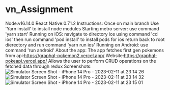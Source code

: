 # vn_Assignment

Node:v16.14.0
React Native:0.71.2
Instructions: Once on main branch
Use 'Yarn install' to install node modules
Starting metro server:
use command 'yarn start'
Running on iOS:
navigate to directory ios using command 'cd ios'
then run command 'pod install' to install pods for ios
return back to root dierectory and run command 'yarn run ios'
Running on Android:
use command 'run android'
About the app:
The app fetches first gen pokemons from api:https://graphql-pokemon2.vercel.app/
Website:https://graphql-pokeapi.vercel.app/
Allows the user to perform CRUD operations on the fetched data through redux
Screenshots:
![Simulator Screen Shot - iPhone 14 Pro - 2023-02-11 at 23 14 26](https://user-images.githubusercontent.com/50969821/218292724-dfed9f10-b39c-46cb-b675-b9044b64f767.png)
![Simulator Screen Shot - iPhone 14 Pro - 2023-02-11 at 23 14 32](https://user-images.githubusercontent.com/50969821/218292729-3776396a-4980-4254-8f3c-d69d4b062004.png)
![Simulator Screen Shot - iPhone 14 Pro - 2023-02-11 at 23 15 01](https://user-images.githubusercontent.com/50969821/218292731-e75d429b-1484-4759-a72d-8d7eb15c3459.png)
